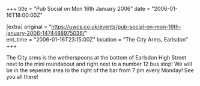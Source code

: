 +++
title = "Pub Social on Mon 16th January 2006"
date = "2006-01-16T18:00:00Z"

[extra]
original = "https://uwcs.co.uk/events/pub-social-on-mon-16th-january-2006-1474488975036/"    
ent_time = "2006-01-16T23:15:00Z"
location = "The City Arms, Earlsdon"
+++

The City arms is the wetherspoons at the bottom of Earlsdon High Street next to the mini roundabout and right next to a number 12 bus stop\! We will be in the seperate area to the right of the bar from 7 pm every Monday\! See you all there\!

